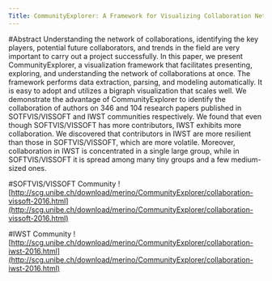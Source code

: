 ```yaml
---
Title: CommunityExplorer: A Framework for Visualizing Collaboration Networks
---
```


#Abstract
Understanding the network of collaborations, identifying the key players, potential future collaborators, and trends in the field are very important to carry out a project successfully. In this paper, we present CommunityExplorer, a visualization framework that facilitates presenting, exploring, and understanding the network of collaborations at once. The framework performs data extraction, parsing, and modeling automatically. It is easy to adopt and utilizes a bigraph visualization that scales well. We demonstrate the advantage of CommunityExplorer to identify the collaboration of authors on 346 and 104 research papers published in SOTFVIS/VISSOFT and IWST communities respectively. We found that even though SOFTVIS/VISSOFT has more contributors, IWST exhibits more collaboration. We discovered that contributors in IWST are more resilient than those in SOFTVIS/VISSOFT, which are more volatile. Moreover, collaboration in IWST is concentrated in a single large group, while in SOFTVIS/VISSOFT it is spread among many tiny groups and a few medium-sized ones.

#SOFTVIS/VISSOFT Community
![http://scg.unibe.ch/download/merino/CommunityExplorer/collaboration-vissoft-2016.html](http://scg.unibe.ch/download/merino/CommunityExplorer/collaboration-vissoft-2016.html)

#IWST Community
![http://scg.unibe.ch/download/merino/CommunityExplorer/collaboration-iwst-2016.html](http://scg.unibe.ch/download/merino/CommunityExplorer/collaboration-iwst-2016.html)
